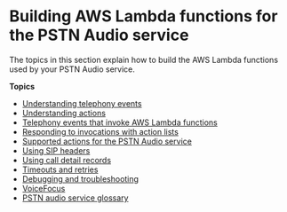 # Building AWS Lambda functions for the PSTN Audio service<a name="writing-lambdas"></a>

The topics in this section explain how to build the AWS Lambda functions used by your PSTN Audio service\. 

**Topics**
+ [Understanding telephony events](pstn-invocations.md)
+ [Understanding actions](about-actions.md)
+ [Telephony events that invoke AWS Lambda functions](invoking-Lambda.md)
+ [Responding to invocations with action lists](invoke-on-call-leg.md)
+ [Supported actions for the PSTN Audio service](specify-actions.md)
+ [Using SIP headers](sip-headers.md)
+ [Using call detail records](attributes.md)
+ [Timeouts and retries](timeouts.md)
+ [Debugging and troubleshooting](debug-pstn.md)
+ [VoiceFocus](voice-focus.md)
+ [PSTN audio service glossary](chm-dg-glossary.md)